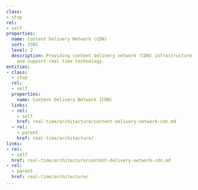 ```yaml
---
class:
- stop
rel:
- self
properties:
  name: Content Delivery Network (CDN)
  sort: 3301
  level: 2
  description: Providing content delivery network (CDN) infrastructure to accompany
    and support real time technology.
entities:
- class:
  - stop
  rel:
  - self
  properties:
    name: Content Delivery Network (CDN)
  links:
  - rel:
    - self
    href: real-time/architecture/content-delivery-network-cdn.md
  - rel:
    - parent
    href: real-time/architecture/
links:
- rel:
  - self
  href: real-time/architecture/content-delivery-network-cdn.md
- rel:
  - parent
  href: real-time/architecture/
...
```

